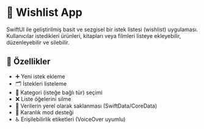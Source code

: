 # 📝 Wishlist App

SwiftUI ile geliştirilmiş basit ve sezgisel bir istek listesi (wishlist) uygulaması. Kullanıcılar istedikleri ürünleri, kitapları veya filmleri listeye ekleyebilir, düzenleyebilir ve silebilir.

## 📱 Özellikler

- ➕ Yeni istek ekleme
- 🗂️ İstekleri listeleme
- 📝 Kategori (isteğe bağlı tür) seçimi
- ❌ Liste öğelerini silme
- 💾 Verilerin yerel olarak saklanması (SwiftData/CoreData)
- 🌙 Karanlık mod desteği
- ♿ Erişilebilirlik etiketleri (VoiceOver uyumlu)
